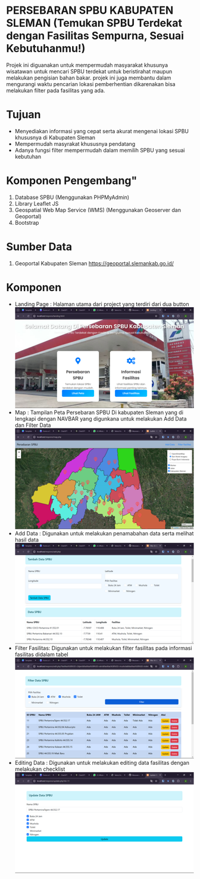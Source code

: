 # PERSEBARAN SPBU KABUPATEN SLEMAN (Temukan SPBU Terdekat dengan Fasilitas Sempurna, Sesuai Kebutuhanmu!)

Projek ini diguanakan untuk mempermudah masyarakat khusunya wisatawan untuk mencari SPBU terdekat untuk beristirahat maupun melakukan pengisian bahan bakar. projek ini juga membantu dalam mengurangi waktu pencarian lokasi pemberhentian dikarenakan bisa melakukan filter pada fasilitas yang ada.

# Tujuan

- Menyediakan informasi yang cepat serta akurat mengenai lokasi SPBU khususnya di Kabupaten Sleman
- Mempermudah masyrakat khususnya pendatang
- Adanya fungsi filter mempermudah dalam memilih SPBU yang sesuai kebutuhan

# Komponen Pengembang"

1. Database SPBU (Menggunakan PHPMyAdmin)
2. Library Leaflet JS
3. Geospatial Web Map Service (WMS) (Menggunakan Geoserver dan Geoportal)
4. Bootstrap

# Sumber Data

1. Geoportal Kabupaten Sleman https://geoportal.slemankab.go.id/

# Komponen

- Landing Page : Halaman utama dari project yang terdiri dari dua button
  ![Landing Page](./image/image.png)
- Map : Tampilan Peta Persebaran SPBU Di kabupaten Sleman yang di lengkapi dengan NAVBAR yang digunkana untuk melakukan Add Data dan Filter Data
  ![Map](./image/image-1.png)
- Add Data : Digunakan untuk melakukan penamabahan data serta melihat hasil data
  ![Add Data](./image/image-2.png)
- Filter Fasilitas: Digunakan untuk melakukan filter fasilitas pada informasi fasilitas didalam tabel
  ![Filter Data](./image/image-3.png)
- Editing Data : Digunakan untuk melakukan editing data fasilitas dengan melakukan checklist
  ![Editing Data](./image/image-4.png)
